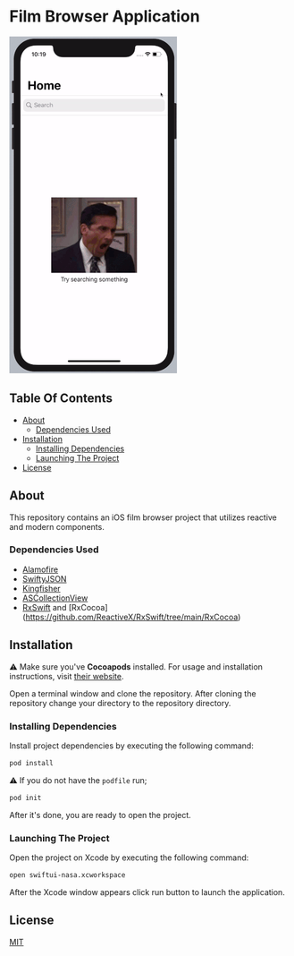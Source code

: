 # Film Browser Application

![Application](https://raw.githubusercontent.com/Demircivi/FilmBrowser/master/Repository/application.gif)

## Table Of Contents

* [About](#about)
  * [Dependencies Used](#dependencies-used)
* [Installation](#installation)
  * [Installing Dependencies](#installing-dependencies)
  * [Launching The Project](#launching-the-project)
* [License](#license)

## About

This repository contains an iOS film browser project that utilizes reactive and modern components.

### Dependencies Used

* [Alamofire](https://github.com/Alamofire/Alamofire)
* [SwiftyJSON](https://github.com/SwiftyJSON/SwiftyJSON)
* [Kingfisher](https://github.com/onevcat/Kingfisher)
* [ASCollectionView](https://github.com/apptekstudios/ASCollectionView)
* [RxSwift](https://github.com/ReactiveX/RxSwift) and [RxCocoa] (https://github.com/ReactiveX/RxSwift/tree/main/RxCocoa)

## Installation

⚠️ Make sure you've **Cocoapods** installed. For usage and installation instructions, visit [their website](https://cocoapods.org/).

Open a terminal window and clone the repository. After cloning the repository change your directory to the repository directory.

### Installing Dependencies

Install project dependencies by executing the following command:

```bash
pod install
```
⚠️ If you do not have the ``podfile`` run;

```bash
pod init
```
After it's done, you are ready to open the project.

### Launching The Project

Open the project on Xcode by executing the following command:

```bash
open swiftui-nasa.xcworkspace
```

After the Xcode window appears click run button to launch the application.

## License

[MIT](LICENSE)
